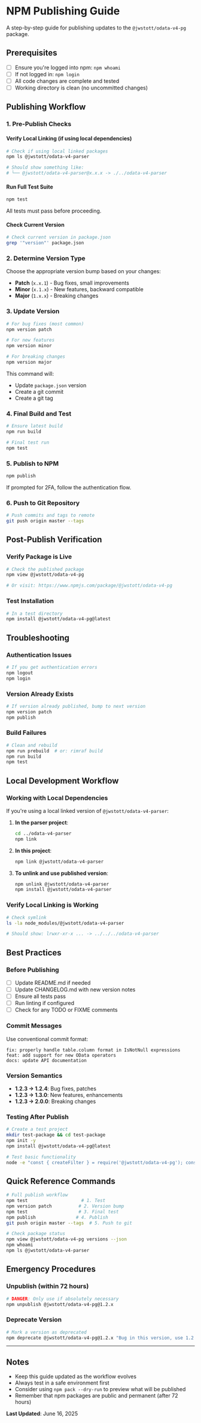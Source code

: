 # NPM Publishing Guide

A step-by-step guide for publishing updates to the `@jwstott/odata-v4-pg` package.

## Prerequisites

- [ ] Ensure you're logged into npm: `npm whoami`
- [ ] If not logged in: `npm login`
- [ ] All code changes are complete and tested
- [ ] Working directory is clean (no uncommitted changes)

## Publishing Workflow

### 1. Pre-Publish Checks

#### Verify Local Linking (if using local dependencies)
```bash
# Check if using local linked packages
npm ls @jwstott/odata-v4-parser

# Should show something like:
# └── @jwstott/odata-v4-parser@x.x.x -> ./../odata-v4-parser
```

#### Run Full Test Suite
```bash
npm test
```
All tests must pass before proceeding.

#### Check Current Version
```bash
# Check current version in package.json
grep '"version"' package.json
```

### 2. Determine Version Type

Choose the appropriate version bump based on your changes:

- **Patch** (`x.x.1`) - Bug fixes, small improvements
- **Minor** (`x.1.x`) - New features, backward compatible
- **Major** (`1.x.x`) - Breaking changes

### 3. Update Version

```bash
# For bug fixes (most common)
npm version patch

# For new features
npm version minor

# For breaking changes
npm version major
```

This command will:
- Update `package.json` version
- Create a git commit
- Create a git tag

### 4. Final Build and Test

```bash
# Ensure latest build
npm run build

# Final test run
npm test
```

### 5. Publish to NPM

```bash
npm publish
```

If prompted for 2FA, follow the authentication flow.

### 6. Push to Git Repository

```bash
# Push commits and tags to remote
git push origin master --tags
```

## Post-Publish Verification

### Verify Package is Live
```bash
# Check the published package
npm view @jwstott/odata-v4-pg

# Or visit: https://www.npmjs.com/package/@jwstott/odata-v4-pg
```

### Test Installation
```bash
# In a test directory
npm install @jwstott/odata-v4-pg@latest
```

## Troubleshooting

### Authentication Issues
```bash
# If you get authentication errors
npm logout
npm login
```

### Version Already Exists
```bash
# If version already published, bump to next version
npm version patch
npm publish
```

### Build Failures
```bash
# Clean and rebuild
npm run prebuild  # or: rimraf build
npm run build
npm test
```

## Local Development Workflow

### Working with Local Dependencies

If you're using a local linked version of `@jwstott/odata-v4-parser`:

1. **In the parser project**:
   ```bash
   cd ../odata-v4-parser
   npm link
   ```

2. **In this project**:
   ```bash
   npm link @jwstott/odata-v4-parser
   ```

3. **To unlink and use published version**:
   ```bash
   npm unlink @jwstott/odata-v4-parser
   npm install @jwstott/odata-v4-parser
   ```

### Verify Local Linking is Working
```bash
# Check symlink
ls -la node_modules/@jwstott/odata-v4-parser

# Should show: lrwxr-xr-x ... -> ../../../odata-v4-parser
```

## Best Practices

### Before Publishing
- [ ] Update README.md if needed
- [ ] Update CHANGELOG.md with new version notes
- [ ] Ensure all tests pass
- [ ] Run linting if configured
- [ ] Check for any TODO or FIXME comments

### Commit Messages
Use conventional commit format:
```
fix: properly handle table.column format in IsNotNull expressions
feat: add support for new OData operators
docs: update API documentation
```

### Version Semantics
- **1.2.3 → 1.2.4**: Bug fixes, patches
- **1.2.3 → 1.3.0**: New features, enhancements
- **1.2.3 → 2.0.0**: Breaking changes

### Testing After Publish
```bash
# Create a test project
mkdir test-package && cd test-package
npm init -y
npm install @jwstott/odata-v4-pg@latest

# Test basic functionality
node -e "const { createFilter } = require('@jwstott/odata-v4-pg'); console.log(createFilter('name eq test').where);"
```

## Quick Reference Commands

```bash
# Full publish workflow
npm test                    # 1. Test
npm version patch          # 2. Version bump  
npm test                   # 3. Final test
npm publish               # 4. Publish
git push origin master --tags  # 5. Push to git

# Check package status
npm view @jwstott/odata-v4-pg versions --json
npm whoami
npm ls @jwstott/odata-v4-parser
```

## Emergency Procedures

### Unpublish (within 72 hours)
```bash
# DANGER: Only use if absolutely necessary
npm unpublish @jwstott/odata-v4-pg@1.2.x
```

### Deprecate Version
```bash
# Mark a version as deprecated
npm deprecate @jwstott/odata-v4-pg@1.2.x "Bug in this version, use 1.2.y instead"
```

---

## Notes

- Keep this guide updated as the workflow evolves
- Always test in a safe environment first
- Consider using `npm pack --dry-run` to preview what will be published
- Remember that npm packages are public and permanent (after 72 hours)

**Last Updated**: June 16, 2025
